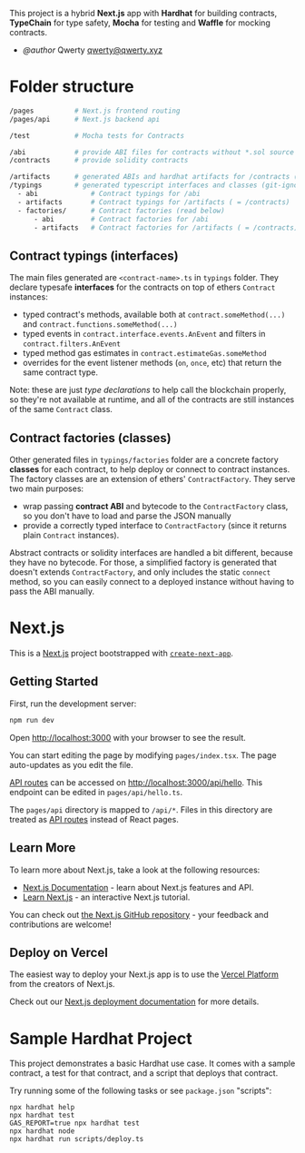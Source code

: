 This project is a hybrid **Next.js** app with **Hardhat** for building contracts, **TypeChain** for type safety, **Mocha** for testing and **Waffle** for mocking contracts.

 * *@author* Qwerty <qwerty@qwerty.xyz>

# Folder structure

```sh
/pages          # Next.js frontend routing
/pages/api      # Next.js backend api

/test           # Mocha tests for Contracts

/abi            # provide ABI files for contracts without *.sol source
/contracts      # provide solidity contracts

/artifacts      # generated ABIs and hardhat artifacts for /contracts (git-ignored)
/typings        # generated typescript interfaces and classes (git-ignored)
  - abi             # Contract typings for /abi
  - artifacts       # Contract typings for /artifacts ( = /contracts)
  - factories/      # Contract factories (read below)
      - abi         # Contract factories for /abi
      - artifacts   # Contract factories for /artifacts ( = /contracts)
```

## Contract typings (interfaces)

The main files generated are `<contract-name>.ts` in `typings` folder. They declare typesafe **interfaces** for the contracts
on top of ethers `Contract` instances:

- typed contract's methods, available both at `contract.someMethod(...)` and `contract.functions.someMethod(...)`
- typed events in `contract.interface.events.AnEvent` and filters in `contract.filters.AnEvent`
- typed method gas estimates in `contract.estimateGas.someMethod`
- overrides for the event listener methods (`on`, `once`, etc) that return the same contract type.

Note: these are just _type declarations_ to help call the blockchain properly, so they're not available at runtime,
and all of the contracts are still instances of the same `Contract` class.

## Contract factories (classes)

Other generated files in `typings/factories` folder are a concrete factory **classes** for each contract, to help deploy or connect to contract
instances. The factory classes are an extension of ethers' `ContractFactory`. They serve two main purposes:

- wrap passing **contract ABI** and bytecode to the `ContractFactory` class, so you don't have to load and parse the JSON
  manually
- provide a correctly typed interface to `ContractFactory` (since it returns plain `Contract` instances).

Abstract contracts or solidity interfaces are handled a bit different, because they have no bytecode. For those, a
simplified factory is generated that doesn't extends `ContractFactory`, and only includes the static `connect` method,
so you can easily connect to a deployed instance without having to pass the ABI manually.

# Next.js

This is a [Next.js](https://nextjs.org/) project bootstrapped with [`create-next-app`](https://github.com/vercel/next.js/tree/canary/packages/create-next-app).

## Getting Started

First, run the development server:

```bash
npm run dev
```

Open [http://localhost:3000](http://localhost:3000) with your browser to see the result.

You can start editing the page by modifying `pages/index.tsx`. The page auto-updates as you edit the file.

[API routes](https://nextjs.org/docs/api-routes/introduction) can be accessed on [http://localhost:3000/api/hello](http://localhost:3000/api/hello). This endpoint can be edited in `pages/api/hello.ts`.

The `pages/api` directory is mapped to `/api/*`. Files in this directory are treated as [API routes](https://nextjs.org/docs/api-routes/introduction) instead of React pages.

## Learn More

To learn more about Next.js, take a look at the following resources:

- [Next.js Documentation](https://nextjs.org/docs) - learn about Next.js features and API.
- [Learn Next.js](https://nextjs.org/learn) - an interactive Next.js tutorial.

You can check out [the Next.js GitHub repository](https://github.com/vercel/next.js/) - your feedback and contributions are welcome!

## Deploy on Vercel

The easiest way to deploy your Next.js app is to use the [Vercel Platform](https://vercel.com/new?utm_medium=default-template&filter=next.js&utm_source=create-next-app&utm_campaign=create-next-app-readme) from the creators of Next.js.

Check out our [Next.js deployment documentation](https://nextjs.org/docs/deployment) for more details.


# Sample Hardhat Project

This project demonstrates a basic Hardhat use case. It comes with a sample contract, a test for that contract, and a script that deploys that contract.

Try running some of the following tasks or see `package.json` "scripts":

```shell
npx hardhat help
npx hardhat test
GAS_REPORT=true npx hardhat test
npx hardhat node
npx hardhat run scripts/deploy.ts
```
